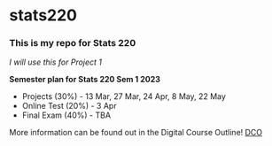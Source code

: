 # stats220

### This is my repo for Stats 220

*I will use this for Project 1*

**Semester plan for Stats 220 Sem 1 2023** 

<!--- unordered lists --->

* Projects (30%) - 13 Mar, 27 Mar, 24 Apr, 8 May, 22 May
* Online Test (20%) - 3 Apr
* Final Exam (40%) - TBA

More information can be found out in the Digital Course Outline! [DCO](https://courseoutline.auckland.ac.nz/dco/course/STATS/220/1233)

